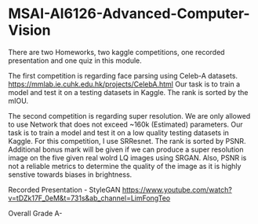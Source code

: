 # MSAI-AI6126-Advanced-Computer-Vision

There are two Homeworks, two kaggle competitions, one recorded presentation and one quiz in this module.

The first competition is regarding face parsing using Celeb-A datasets. https://mmlab.ie.cuhk.edu.hk/projects/CelebA.html Our task is to train a model and test it
on a testing datasets in Kaggle. The rank is sorted by the mIOU. 

The second competition is regarding super resolution. We are only allowed to use Network that does not exceed ~160k (Estimated) parameters. Our task is to train a model and test it on a low quality testing datasets in Kaggle. For this competition, I use SRResnet. The rank is sorted by PSNR. Additional bonus mark will be given if we can produce a super resolution image on the five given real wolrd LQ images using SRGAN. Also, PSNR is not a reliable metrics to determine the quality of the image as it is highly senstive towards biases in brightness. 

Recorded Presentation - StyleGAN https://www.youtube.com/watch?v=tDZk17F_0eM&t=731s&ab_channel=LimFongTeo

Overall Grade A-

